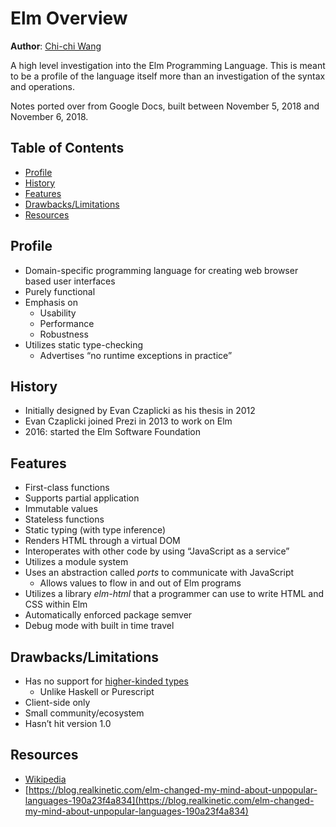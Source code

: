# Elm Overview
**Author**: [Chi-chi Wang](https://github.com/chichiwang)

A high level investigation into the Elm Programming Language. This is meant to be a profile of the language itself more than an investigation of the syntax and operations.

Notes ported over from Google Docs, built between November 5, 2018 and November 6, 2018.

## Table of Contents
* [Profile](#profile)
* [History](#history)
* [Features](#features)
* [Drawbacks/Limitations](#drawbackslimitations)
* [Resources](#resources)

## Profile
* Domain-specific programming language for creating web browser based user interfaces
* Purely functional
* Emphasis on
  * Usability
  * Performance
  * Robustness
* Utilizes static type-checking
  * Advertises “no runtime exceptions in practice”

## History
* Initially designed by Evan Czaplicki as his thesis in 2012
* Evan Czaplicki joined Prezi in 2013 to work on Elm
* 2016: started the Elm Software Foundation

## Features
* First-class functions
* Supports partial application
* Immutable values
* Stateless functions
* Static typing (with type inference)
* Renders HTML through a virtual DOM
* Interoperates with other code by using “JavaScript as a service”
* Utilizes a module system
* Uses an abstraction called *ports* to communicate with JavaScript
  * Allows values to flow in and out of Elm programs
* Utilizes a library *elm-html* that a programmer can use to write HTML and CSS within Elm
* Automatically enforced package semver
* Debug mode with built in time travel

## Drawbacks/Limitations
* Has no support for [higher-kinded types](https://en.wikipedia.org/wiki/Kind_(type_theory))
  * Unlike Haskell or Purescript
* Client-side only
* Small community/ecosystem
* Hasn’t hit version 1.0

## Resources
* [Wikipedia](https://en.wikipedia.org/wiki/Elm_(programming_language))
* [https://blog.realkinetic.com/elm-changed-my-mind-about-unpopular-languages-190a23f4a834](https://blog.realkinetic.com/elm-changed-my-mind-about-unpopular-languages-190a23f4a834)
